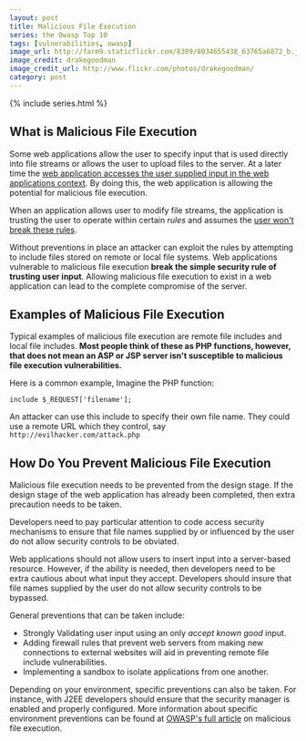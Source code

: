 ```yaml
---
layout: post
title: Malicious File Execution
series: the Owasp Top 10
tags: [vulnerabilities, owasp]
image_url: http://farm9.staticflickr.com/8309/8034655438_63765a6872_b.jpg
image_credit: drakegoodman
image_credit_url: http://www.flickr.com/photos/drakegoodman/
category: post
---
```

{% include series.html %}

## What is Malicious File Execution
Some web applications allow the user to specify input that is used directly into file streams or allows the user to upload files to the server. At a later time the [web application accesses the user supplied input in the web applications context][2]. By doing this, the web application is allowing the potential for malicious file execution.

When an application allows user to modify file streams, the application is trusting the user to operate within certain _rules_ and assumes the [user won't break these rules][1].

Without preventions in place an attacker can exploit the rules by attempting to include files stored on remote or local file systems. Web applications vulnerable to malicious file execution __break the simple security rule of trusting user input__. Allowing malicious file execution to exist in a web application can lead to the complete compromise of the server.

## Examples of Malicious File Execution

Typical examples of malicious file execution are remote file includes and local file includes. __Most people think of these as PHP functions, however, that does not mean an ASP or JSP server isn't susceptible to malicious file execution vulnerabilities.__

Here is a common example, Imagine the PHP function:

	include $_REQUEST['filename'];

An attacker can use this include to specify their own file name. They could use a remote URL which they control, say `http://evilhacker.com/attack.php`

## How Do You Prevent Malicious File Execution

Malicious file execution needs to be prevented from the design stage. If the design stage of the web application has already been completed, then extra precaution needs to be taken.

Developers need to pay particular attention to code access security mechanisms to ensure that file names supplied by or influenced by the user do not allow security controls to be obviated.

Web applications should not allow users to insert input into a server-based resource. However, if the ability is needed, then developers need to be extra cautious about what input they accept. Developers should insure that file names supplied by the user do not allow security controls to be bypassed.

General preventions that can be taken include:

* Strongly Validating user input using an only _accept known good_ input.
* Adding firewall rules that prevent web servers from making new connections to external websites will aid in preventing remote file include vulnerabilities.
* Implementing a sandbox to isolate applications from one another.

Depending on your environment, specific preventions can also be taken. For instance, with J2EE developers should ensure that the security manager is enabled and properly configured. More information about specific environment preventions can be found at [OWASP's full article](http://www.owasp.org/index.php/Top_10_2007-A3) on malicious file execution.

[1]: /2012/12/dont-give-developers-access-to-the-operating-system/
[2]: /2013/01/how-to-secure-any-application/
